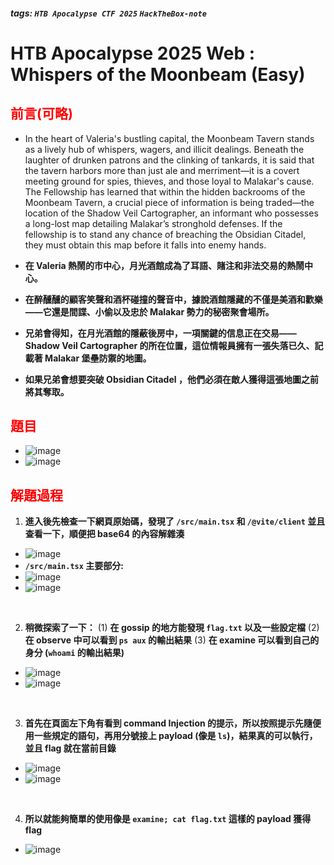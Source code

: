 ##### tags: `HTB Apocalypse CTF 2025` `HackTheBox-note`
# HTB Apocalypse 2025 Web : Whispers of the Moonbeam (Easy)

<style>
.red {
  color: red;
}
.blue {
  color: blue;
}
.purple {
  color: #7D3382;
}
.light_purple {
  color: #810cf5;
}
</style>

<span class=""></span>


## <span class="red">前言(可略)</span>

- In the heart of Valeria's bustling capital, the Moonbeam Tavern stands as a lively hub of whispers, wagers, and illicit dealings. Beneath the laughter of drunken patrons and the clinking of tankards, it is said that the tavern harbors more than just ale and merriment—it is a covert meeting ground for spies, thieves, and those loyal to Malakar's cause. The Fellowship has learned that within the hidden backrooms of the Moonbeam Tavern, a crucial piece of information is being traded—the location of the Shadow Veil Cartographer, an informant who possesses a long-lost map detailing Malakar’s stronghold defenses. If the fellowship is to stand any chance of breaching the Obsidian Citadel, they must obtain this map before it falls into enemy hands.

- **在 Valeria 熱鬧的市中心，月光酒館成為了耳語、賭注和非法交易的熱鬧中心。**
- **在醉醺醺的顧客笑聲和酒杯碰撞的聲音中，據說酒館隱藏的不僅是美酒和歡樂——它還是間諜、小偷以及忠於 Malakar 勢力的秘密聚會場所。**
- **兄弟會得知，在月光酒館的隱蔽後房中，一項關鍵的信息正在交易—— Shadow Veil Cartographer 的所在位置，這位情報員擁有一張失落已久、記載著 Malakar 堡壘防禦的地圖。**
- **如果兄弟會想要突破 Obsidian Citadel ，他們必須在敵人獲得這張地圖之前將其奪取。**

## <span class="red">題目</span>

- ![image](https://hackmd.io/_uploads/Hya-rHpnkg.png)
- ![image](https://hackmd.io/_uploads/Hk4mrrTh1g.png)

## <span class="red">解題過程</span>

1. **進入後先檢查一下網頁原始碼，發現了 ```/src/main.tsx``` 和 ```/@vite/client``` 並且查看一下，順便把 base64 的內容解雜湊**

- ![image](https://hackmd.io/_uploads/B1y8HBa21g.png)
- **```/src/main.tsx``` 主要部分:**
- ![image](https://hackmd.io/_uploads/SJmvfIp21e.png)
- ![image](https://hackmd.io/_uploads/S1nRHSThJl.png)

&emsp;

2. **稍微探索了一下：**
    (1) **在 gossip 的地方能發現 ```flag.txt``` 以及一些設定檔**
    (2) **在 observe 中可以看到 ```ps aux``` 的輸出結果**
    (3) **在 examine 可以看到自己的身分 (```whoami``` 的輸出結果)**

- ![image](https://hackmd.io/_uploads/SJzEYHahyx.png)
- ![image](https://hackmd.io/_uploads/HyrstS621x.png)

&emsp;

3. **首先在頁面左下角有看到 command Injection 的提示，所以按照提示先隨便用一些規定的語句，再用分號接上 payload (像是 ```ls```)，結果真的可以執行，並且 flag 就在當前目錄**

- ![image](https://hackmd.io/_uploads/SyrE_La2kl.png)
- ![image](https://hackmd.io/_uploads/H1KDv8p3ke.png)

&emsp;

4. **所以就能夠簡單的使用像是 ```examine; cat flag.txt``` 這樣的 payload 獲得 flag**

- ![image](https://hackmd.io/_uploads/rJebO86h1e.png)
